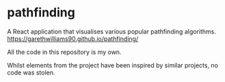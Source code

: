 # pathfinding
A React application that visualises various popular pathfinding algorithms.
https://garethwilliams90.github.io/pathfinding/

All the code in this repository is my own. 

Whilst elements from the project have been inspired by similar projects, no code was stolen.
